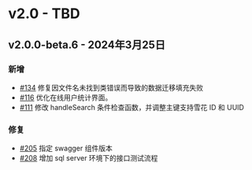 # v2.0 - TBD

## v2.0.0-beta.6 - 2024年3月25日

### 新增

- [#134](https://github.com/mineadmin/MineAdmin/pull/134) 修复因文件名未找到类错误而导致的数据迁移填充失败
- [#116](https://github.com/mineadmin/MineAdmin/pull/116) 优化在线用户统计界面。
- [#111](https://github.com/mineadmin/MineAdmin/pull/111) 修改 handleSearch 条件检查函数，并调整主键支持雪花 ID 和 UUID

### 修复

- [#205](https://github.com/mineadmin/MineAdmin/pull/205) 指定 swagger 组件版本
- [#208](https://github.com/mineadmin/MineAdmin/pull/208) 增加 sql server 环境下的接口测试流程